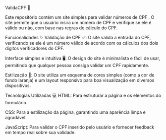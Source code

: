 ValidaCPF 🧾

Este repositório contém um site simples para validar números de CPF . O site permite que o usuário insira um número de CPF e verifique se ele é válido ou não, com base nas regras de cálculo do CPF.

Funcionalidades ✨
Validação de CPF ✅: O site valida a entrada do CPF, verificando se ele é um número válido de acordo com os cálculos dos dois dígitos verificadores do CPF.

Interface simples e intuitiva 🖥️: O design do site é minimalista e fácil de usar, permitindo que qualquer pessoa consiga validar um CPF rapidamente.

Estilização 🎨: O site utiliza um esquema de cores simples (como a cor de fundo laranja) e um layout responsivo para boa visualização em diversos dispositivos.

Tecnologias Utilizadas 💻
HTML: Para estruturar a página e os elementos do formulário.

CSS: Para a estilização da página, garantindo uma aparência limpa e agradável.

JavaScript: Para validar o CPF inserido pelo usuário e fornecer feedback em tempo real sobre sua validade.
